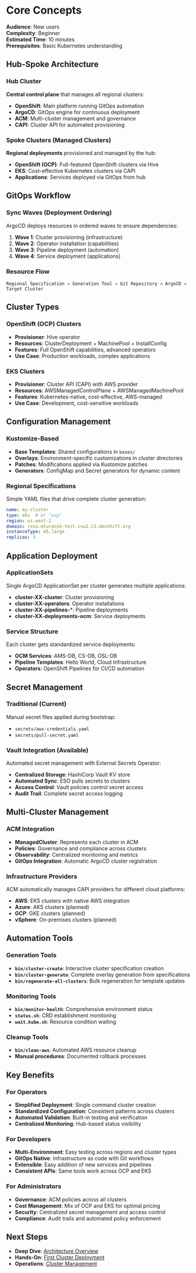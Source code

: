 # Core Concepts

**Audience**: New users  
**Complexity**: Beginner  
**Estimated Time**: 10 minutes  
**Prerequisites**: Basic Kubernetes understanding

## Hub-Spoke Architecture

### Hub Cluster
**Central control plane** that manages all regional clusters:
- **OpenShift**: Main platform running GitOps automation
- **ArgoCD**: GitOps engine for continuous deployment
- **ACM**: Multi-cluster management and governance
- **CAPI**: Cluster API for automated provisioning

### Spoke Clusters (Managed Clusters)
**Regional deployments** provisioned and managed by the hub:
- **OpenShift (OCP)**: Full-featured OpenShift clusters via Hive
- **EKS**: Cost-effective Kubernetes clusters via CAPI
- **Applications**: Services deployed via GitOps from hub

## GitOps Workflow

### Sync Waves (Deployment Ordering)
ArgoCD deploys resources in ordered waves to ensure dependencies:

1. **Wave 1**: Cluster provisioning (infrastructure)
2. **Wave 2**: Operator installation (capabilities) 
3. **Wave 3**: Pipeline deployment (automation)
4. **Wave 4**: Service deployment (applications)

### Resource Flow
```
Regional Specification → Generation Tool → Git Repository → ArgoCD → Target Cluster
```

## Cluster Types

### OpenShift (OCP) Clusters
- **Provisioner**: Hive operator
- **Resources**: ClusterDeployment + MachinePool + InstallConfig
- **Features**: Full OpenShift capabilities, advanced operators
- **Use Case**: Production workloads, complex applications

### EKS Clusters  
- **Provisioner**: Cluster API (CAPI) with AWS provider
- **Resources**: AWSManagedControlPlane + AWSManagedMachinePool
- **Features**: Kubernetes-native, cost-effective, AWS-managed
- **Use Case**: Development, cost-sensitive workloads

## Configuration Management

### Kustomize-Based
- **Base Templates**: Shared configurations in `bases/`
- **Overlays**: Environment-specific customizations in cluster directories
- **Patches**: Modifications applied via Kustomize patches
- **Generators**: ConfigMap and Secret generators for dynamic content

### Regional Specifications
Simple YAML files that drive complete cluster generation:
```yaml
name: my-cluster
type: eks  # or "ocp"
region: us-west-2
domain: rosa.mturansk-test.csu2.i3.devshift.org
instanceType: m5.large
replicas: 3
```

## Application Deployment

### ApplicationSets
Single ArgoCD ApplicationSet per cluster generates multiple applications:
- **cluster-XX-cluster**: Cluster provisioning
- **cluster-XX-operators**: Operator installations
- **cluster-XX-pipelines-***: Pipeline deployments  
- **cluster-XX-deployments-ocm**: Service deployments

### Service Structure
Each cluster gets standardized service deployments:
- **OCM Services**: AMS-DB, CS-DB, OSL-DB
- **Pipeline Templates**: Hello World, Cloud Infrastructure
- **Operators**: OpenShift Pipelines for CI/CD automation

## Secret Management

### Traditional (Current)
Manual secret files applied during bootstrap:
- `secrets/aws-credentials.yaml` 
- `secrets/pull-secret.yaml`

### Vault Integration (Available)
Automated secret management with External Secrets Operator:
- **Centralized Storage**: HashiCorp Vault KV store
- **Automated Sync**: ESO pulls secrets to clusters
- **Access Control**: Vault policies control secret access
- **Audit Trail**: Complete secret access logging

## Multi-Cluster Management

### ACM Integration
- **ManagedCluster**: Represents each cluster in ACM
- **Policies**: Governance and compliance across clusters
- **Observability**: Centralized monitoring and metrics
- **GitOps Integration**: Automatic ArgoCD cluster registration

### Infrastructure Providers
ACM automatically manages CAPI providers for different cloud platforms:
- **AWS**: EKS clusters with native AWS integration
- **Azure**: AKS clusters (planned)
- **GCP**: GKE clusters (planned)
- **vSphere**: On-premises clusters (planned)

## Automation Tools

### Generation Tools
- **`bin/cluster-create`**: Interactive cluster specification creation
- **`bin/cluster-generate`**: Complete overlay generation from specifications
- **`bin/regenerate-all-clusters`**: Bulk regeneration for template updates

### Monitoring Tools
- **`bin/monitor-health`**: Comprehensive environment status
- **`status.sh`**: CRD establishment monitoring
- **`wait.kube.sh`**: Resource condition waiting

### Cleanup Tools
- **`bin/clean-aws`**: Automated AWS resource cleanup
- **Manual procedures**: Documented rollback processes

## Key Benefits

### For Operators
- **Simplified Deployment**: Single command cluster creation
- **Standardized Configuration**: Consistent patterns across clusters
- **Automated Validation**: Built-in testing and verification
- **Centralized Monitoring**: Hub-based status visibility

### For Developers
- **Multi-Environment**: Easy testing across regions and cluster types
- **GitOps Native**: Infrastructure as code with Git workflows
- **Extensible**: Easy addition of new services and pipelines
- **Consistent APIs**: Same tools work across OCP and EKS

### For Administrators
- **Governance**: ACM policies across all clusters
- **Cost Management**: Mix of OCP and EKS for optimal pricing
- **Security**: Centralized secret management and access control
- **Compliance**: Audit trails and automated policy enforcement

## Next Steps

- **Deep Dive**: [Architecture Overview](../architecture/gitops-flow.md)
- **Hands-On**: [First Cluster Deployment](./first-cluster.md)
- **Operations**: [Cluster Management](../operations/cluster-management.md)